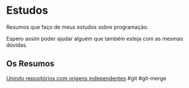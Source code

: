 
# Estudos

Resumos que faço de meus estudos sobre programação.  

Espero assim poder ajudar alguém que também esteja com as mesmas dúvidas.

## Os Resumos

[Unindo repositórios com origens independentes](https://github.com/Surodrigues/resumos/blob/6ff6522e02079d08ca0e404798c82081e95faf8f/merge_without_ancestor.md#unindo-reposit%C3%B3rios-com-origens-independentes)
#git #git-merge
